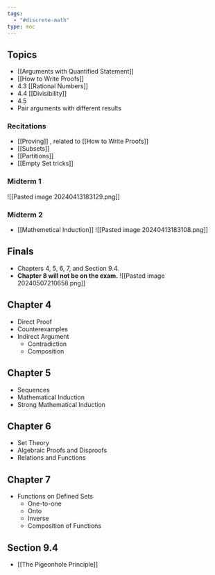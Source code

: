 ```yaml
---
tags:
  - "#discrete-math"
type: moc
---
```

## Topics
- [[Arguments with Quantified Statement]]
- [[How to Write Proofs]]
- 4.3 [[Rational Numbers]]
- 4.4 [[Divisibility]]
- 4.5
- Pair arguments with different results



### Recitations
- [[Proving]] , related to [[How to Write Proofs]]
- [[Subsets]]
- [[Partitions]]
- [[Empty Set tricks]]

### Midterm 1
![[Pasted image 20240413183129.png]]

### Midterm 2
- [[Mathemetical Induction]]
![[Pasted image 20240413183108.png]]


## Finals
- Chapters 4, 5, 6, 7, and Section 9.4. 
- __Chapter 8 will not be on the exam.__
![[Pasted image 20240507210658.png]]
## Chapter 4
- Direct Proof
- Counterexamples
- Indirect Argument
	- Contradiction
	- Composition
## Chapter 5
- Sequences
- Mathematical Induction
- Strong Mathematical Induction
## Chapter 6
- Set Theory
- Algebraic Proofs and Disproofs
- Relations and Functions
## Chapter 7
- Functions on Defined Sets
	- One-to-one
	- Onto
	- Inverse
	- Composition of Functions
## Section 9.4
- [[The Pigeonhole Principle]]